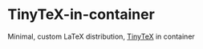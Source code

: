 # TinyTeX-in-container

Minimal, custom LaTeX distribution, [TinyTeX](https://github.com/rstudio/tinytex) in container
